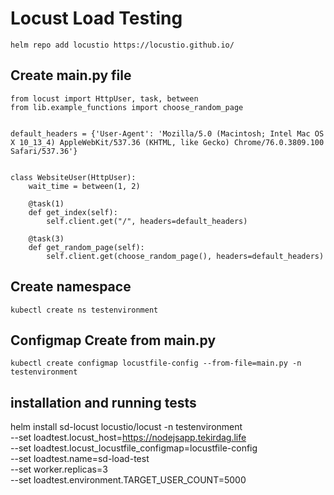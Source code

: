 
# Locust Load Testing
```
helm repo add locustio https://locustio.github.io/
```

## Create main.py file
```
from locust import HttpUser, task, between
from lib.example_functions import choose_random_page


default_headers = {'User-Agent': 'Mozilla/5.0 (Macintosh; Intel Mac OS X 10_13_4) AppleWebKit/537.36 (KHTML, like Gecko) Chrome/76.0.3809.100 Safari/537.36'}


class WebsiteUser(HttpUser):
    wait_time = between(1, 2)

    @task(1)
    def get_index(self):
        self.client.get("/", headers=default_headers)

    @task(3)
    def get_random_page(self):
        self.client.get(choose_random_page(), headers=default_headers)
```

## Create namespace

```
kubectl create ns testenvironment
```

## Configmap Create from main.py

```
kubectl create configmap locustfile-config --from-file=main.py -n testenvironment
```


## installation and running tests

helm install sd-locust locustio/locust -n testenvironment \
  --set loadtest.locust_host=https://nodejsapp.tekirdag.life \
  --set loadtest.locust_locustfile_configmap=locustfile-config \
  --set loadtest.name=sd-load-test \
  --set worker.replicas=3 \
  --set loadtest.environment.TARGET_USER_COUNT=5000